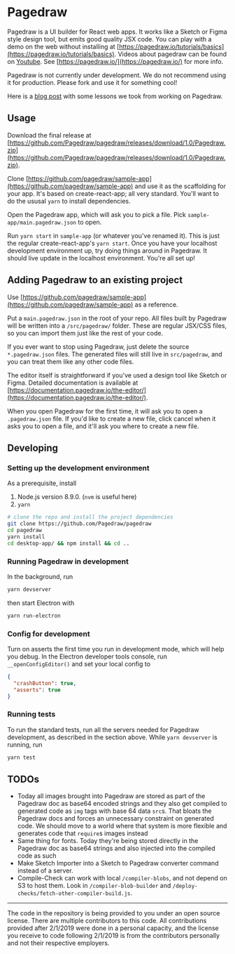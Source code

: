 Pagedraw
========

Pagedraw is a UI builder for React web apps.  It works like a Sketch or Figma style design tool, but emits good quality JSX code.  You can play with a demo on the web without installing at [https://pagedraw.io/tutorials/basics](https://pagedraw.io/tutorials/basics). Videos about pagedraw can be found on [Youtube](https://www.youtube.com/channel/UCgAP0A2HDlk81eVKOaChzHg). See [https://pagedraw.io/](https://pagedraw.io/) for more info.

Pagedraw is not currently under development.  We do not recommend using it for production.  Please fork and use it for something cool!

Here is a [blog post](https://medium.com/@gabriel_20625/technical-lessons-from-building-a-compiler-startup-for-3-years-4473405161cd?fbclid=IwAR1xjLudFtOrh5m5pr2cSo9aNhXncC3a519jUTmBKMixIRbXo_c72dz1COU) with some lessons we took from working on Pagedraw.


## Usage

Download the final release at [https://github.com/Pagedraw/pagedraw/releases/download/1.0/Pagedraw.zip](https://github.com/Pagedraw/pagedraw/releases/download/1.0/Pagedraw.zip).

Clone [https://github.com/pagedraw/sample-app](https://github.com/pagedraw/sample-app) and use it as the scaffolding for your app.  It's based on create-react-app; all very standard.  You'll want to do the ususal `yarn` to install dependencies.

Open the Pagedraw app, which will ask you to pick a file.  Pick `sample-app/main.pagedraw.json` to open.

Run `yarn start` in `sample-app` (or whatever you've renamed it).  This is just the regular create-react-app's `yarn start`.  Once you have your localhost development environment up, try doing things around in Pagedraw.  It should live update in the localhost environment.  You're all set up!


## Adding Pagedraw to an existing project

Use [https://github.com/pagedraw/sample-app](https://github.com/pagedraw/sample-app) as a reference.

Put a `main.pagedraw.json` in the root of your repo.  All files built by Pagedraw will be written into a `/src/pagedraw/` folder.  These are regular JSX/CSS files, so you can import them just like the rest of your code.

If you ever want to stop using Pagedraw, just delete the source `*.pagedraw.json` files.  The generated files will still live in `src/pagedraw`, and you can treat them like any other code files.

The editor itself is straightforward if you've used a design tool like Sketch or Figma.  Detailed documentation is available at [https://documentation.pagedraw.io/the-editor/](https://documentation.pagedraw.io/the-editor/).

When you open Pagedraw for the first time, it will ask you to open a `.pagedraw.json` file.  If you'd like to create a new file, click cancel when it asks you to open a file, and it'll ask you where to create a new file.


## Developing

### Setting up the development environment

As a prerequisite, install
1. Node.js version 8.9.0.  (`nvm` is useful here)
2. `yarn`

```bash
# clone the repo and install the project dependencies
git clone https://github.com/Pagedraw/pagedraw
cd pagedraw
yarn install
cd desktop-app/ && npm install && cd ..
```

### Running Pagedraw in development

In the background, run
```bash
yarn devserver
```

then start Electron with
```bash
yarn run-electron
```


### Config for development

Turn on asserts the first time you run in development mode, which will help you debug.  In the Electron developer tools console, run `__openConfigEditor()` and set your local config to
```json
{
  "crashButton": true,
  "asserts": true
}
```

### Running tests

To run the standard tests, run all the servers needed for Pagedraw development, as described in the section above.  While `yarn devserver` is running, run

```bash
yarn test
```

## TODOs

- Today all images brought into Pagedraw are stored as part of the Pagedraw doc as base64 encoded strings and they also get compiled to generated code
  as `img` tags with base 64 data `src`s. That bloats the Pagedraw docs and forces an unnecessary constraint on generated code.
  We should move to a world where that system is more flexible and generates code that `require`s images instead
- Same thing for fonts. Today they're being stored directly in the Pagedraw doc as base64 strings and also injected into the compiled code as such
- Make Sketch Importer into a Sketch to Pagedraw converter command instead of a server.
- Compile-Check can work with local `/compiler-blobs`, and not depend on S3 to host them.  Look in `/compiler-blob-builder` and `/deploy-checks/fetch-other-compiler-build.js`.

---

The code in the repository is being provided to you under an open source license.  There are multiple contributors to this code. All contributions provided after 2/1/2019 were done in a personal capacity, and the license you receive to code following 2/1/2019 is from the contributors personally and not their respective employers.
